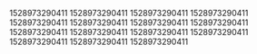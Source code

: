 1528973290411
1528973290411
1528973290411
1528973290411
1528973290411
1528973290411
1528973290411
1528973290411
1528973290411
1528973290411
1528973290411
1528973290411
1528973290411
1528973290411
1528973290411